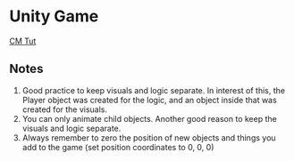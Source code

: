 # Unity Game

[CM Tut](https://youtu.be/AmGSEH7QcDg?si=258Soi2uLDatAPtj&t=6759)

## Notes

1. Good practice to keep visuals and logic separate. In interest of this, the Player object was created for the logic, and an object inside that was created for the visuals.
2. You can only animate child objects. Another good reason to keep the visuals and logic separate.
3. Always remember to zero the position of new objects and things you add to the game (set position coordinates to 0, 0, 0)
